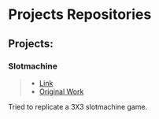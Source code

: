 # Projects Repositories

## Projects:

### Slotmachine

> - [Link](https://github.com/abhijitchak103/Projects/tree/main/slotmachine)
> - [Original Work](https://github.com/techwithtim/Python-Slot-Machine)

Tried to replicate a 3X3 slotmachine game.


